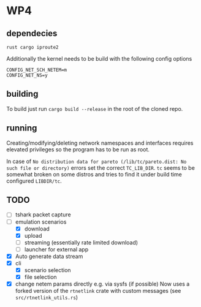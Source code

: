 # WP4

## dependecies

```
rust cargo iproute2
```

Additionally the kernel needs to be build with the following config options

```
CONFIG_NET_SCH_NETEM=m
CONFIG_NET_NS=y
```

## building

To build just run `cargo build --release` in the root of the cloned repo.

## running

Creating/modifying/deleting network namespaces and interfaces requires elevated privileges so the program has to be run as root.

In case of `No distribution data for pareto (/lib/tc/pareto.dist: No such file or directory)` errors set the correct `TC_LIB_DIR`. `tc` seems to be somewhat broken on some distros and tries to find it under build time configured `LIBDIR/tc`.

## TODO

- [ ] tshark packet capture
- [ ] emulation scenarios
  - [x] download
  - [x] upload
  - [ ] streaming (essentially rate limited download)
  - [ ] launcher for external app
- [x] Auto generate data stream
- [x] cli
  - [x] scenario selection
  - [x] file selection
- [x] change netem params directly e.g. via sysfs (if possible)
      Now uses a forked version of the `rtnetlink` crate with custom messages
      (see `src/rtnetlink_utils.rs`)
